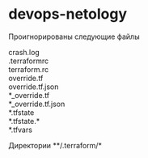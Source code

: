 # devops-netology
Проигнорированы следующие файлы

crash.log  
.terraformrc  
terraform.rc  
override.tf  
override.tf.json  
\*_override.tf  
\*_override.tf.json  
\*.tfstate  
\*.tfstate.\*  
\*.tfvars  
  
Директории \*\*/.terraform/\*
